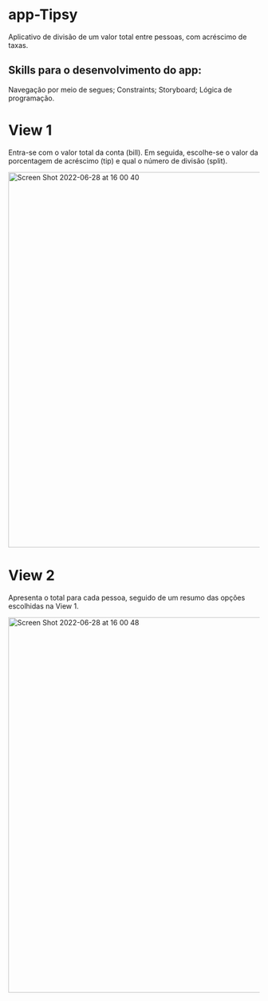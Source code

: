 # app-Tipsy

Aplicativo de divisão de um valor total entre pessoas, com acréscimo de taxas.

## Skills para o desenvolvimento do app:
Navegação por meio de segues; Constraints; Storyboard; Lógica de programação.


# View 1
Entra-se com o valor total da conta (bill). Em seguida, escolhe-se o valor da porcentagem de acréscimo (tip) e qual o número de divisão (split).

<img width="753" alt="Screen Shot 2022-06-28 at 16 00 40" src="https://user-images.githubusercontent.com/102806228/176319750-04937953-dcb2-4921-96d3-4dea1538bee9.png">

# View 2
Apresenta o total para cada pessoa, seguido de um resumo das opções escolhidas na View 1.

<img width="753" alt="Screen Shot 2022-06-28 at 16 00 48" src="https://user-images.githubusercontent.com/102806228/176320366-2cdde396-f2de-4b9d-b65b-fff90e05b600.png">
